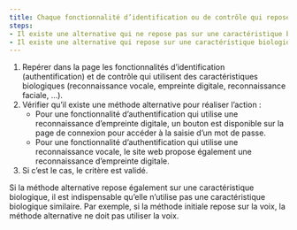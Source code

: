 ```yaml
---
title: Chaque fonctionnalité d’identification ou de contrôle qui repose sur l’utilisation de [caractéristiques biologiques](#caracteristique-biologique) de l’utilisateur respecte-t-elle une de ces conditions ?
steps:
- Il existe une alternative qui ne repose pas sur une caractéristique biologique de l’utilisateur.
- Il existe une alternative qui repose sur une caractéristique biologique de l’utilisateur qui est suffisamment différente.
---
```

1. Repérer dans la page les fonctionnalités d’identification (authentification) et de contrôle qui utilisent des caractéristiques biologiques (reconnaissance vocale, empreinte digitale, reconnaissance faciale, …).
2. Vérifier qu’il existe une méthode alternative pour réaliser l’action : 
	- Pour une fonctionnalité d’authentification qui utilise une reconnaissance d’empreinte digitale, un bouton est disponible sur la page de connexion pour accéder à la saisie d’un mot de passe.
	- Pour une fonctionnalité d’authentification qui utilise une reconnaissance vocale, le site web propose également une reconnaissance d’empreinte digitale.
3. Si c’est le cas, le critère est validé.

Si la méthode alternative repose également sur une caractéristique biologique, il est indispensable qu’elle n’utilise pas une caractéristique biologique similaire. Par exemple, si la méthode initiale repose sur la voix, la méthode alternative ne doit pas utiliser la voix.
